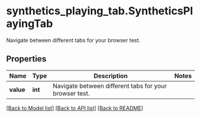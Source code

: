 # synthetics_playing_tab.SyntheticsPlayingTab

Navigate between different tabs for your browser test.
## Properties
Name | Type | Description | Notes
------------ | ------------- | ------------- | -------------
**value** | **int** | Navigate between different tabs for your browser test. | 

[[Back to Model list]](../README.md#documentation-for-models) [[Back to API list]](../README.md#documentation-for-api-endpoints) [[Back to README]](../README.md)


